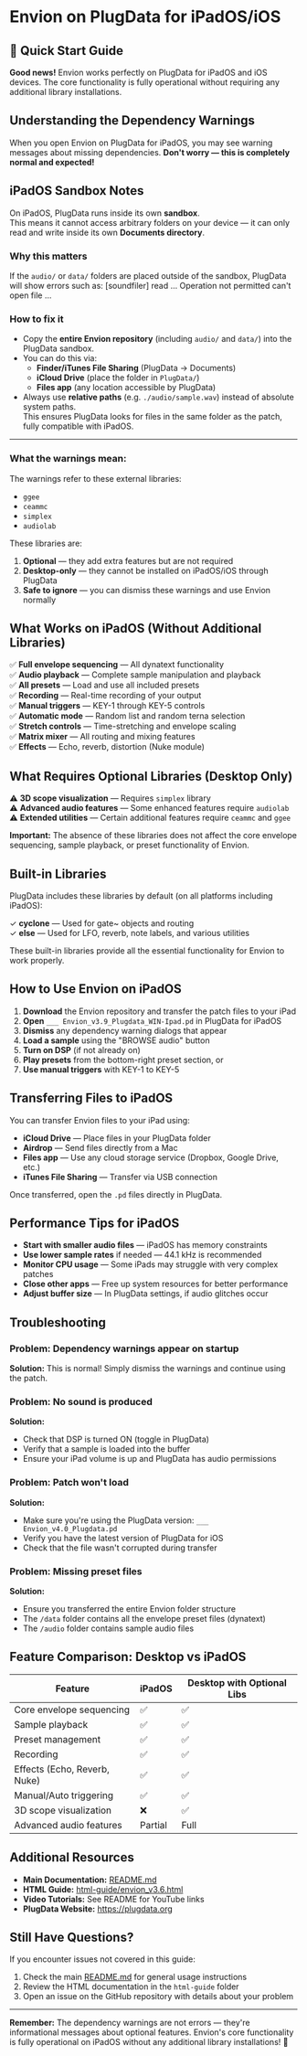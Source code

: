 # Envion on PlugData for iPadOS/iOS

## 📱 Quick Start Guide

**Good news!** Envion works perfectly on PlugData for iPadOS and iOS devices. The core functionality is fully operational without requiring any additional library installations.

## Understanding the Dependency Warnings

When you open Envion on PlugData for iPadOS, you may see warning messages about missing dependencies. **Don't worry — this is completely normal and expected!**
## iPadOS Sandbox Notes

On iPadOS, PlugData runs inside its own **sandbox**.  
This means it cannot access arbitrary folders on your device — it can only read and write inside its own **Documents directory**.  

### Why this matters
If the `audio/` or `data/` folders are placed outside of the sandbox, PlugData will show errors such as:
[soundfiler] read ... Operation not permitted
can't open file ...

### How to fix it
- Copy the **entire Envion repository** (including `audio/` and `data/`) into the PlugData sandbox.  
- You can do this via:
  - **Finder/iTunes File Sharing** (PlugData → Documents)  
  - **iCloud Drive** (place the folder in `PlugData/`)  
  - **Files app** (any location accessible by PlugData)  
- Always use **relative paths** (e.g. `./audio/sample.wav`) instead of absolute system paths.  
  This ensures PlugData looks for files in the same folder as the patch, fully compatible with iPadOS.

---


### What the warnings mean:

The warnings refer to these external libraries:
- `ggee`
- `ceammc`
- `simplex`
- `audiolab`

These libraries are:
1. **Optional** — they add extra features but are not required
2. **Desktop-only** — they cannot be installed on iPadOS/iOS through PlugData
3. **Safe to ignore** — you can dismiss these warnings and use Envion normally

## What Works on iPadOS (Without Additional Libraries)

✅ **Full envelope sequencing** — All dynatext functionality  
✅ **Audio playback** — Complete sample manipulation and playback  
✅ **All presets** — Load and use all included presets  
✅ **Recording** — Real-time recording of your output  
✅ **Manual triggers** — KEY-1 through KEY-5 controls  
✅ **Automatic mode** — Random list and random terna selection  
✅ **Stretch controls** — Time-stretching and envelope scaling  
✅ **Matrix mixer** — All routing and mixing features  
✅ **Effects** — Echo, reverb, distortion (Nuke module)  

## What Requires Optional Libraries (Desktop Only)

⚠️ **3D scope visualization** — Requires `simplex` library  
⚠️ **Advanced audio features** — Some enhanced features require `audiolab`  
⚠️ **Extended utilities** — Certain additional features require `ceammc` and `ggee`

**Important:** The absence of these libraries does not affect the core envelope sequencing, sample playback, or preset functionality of Envion.

## Built-in Libraries

PlugData includes these libraries by default (on all platforms including iPadOS):

✓ **cyclone** — Used for gate~ objects and routing  
✓ **else** — Used for LFO, reverb, note labels, and various utilities  

These built-in libraries provide all the essential functionality for Envion to work properly.

## How to Use Envion on iPadOS

1. **Download** the Envion repository and transfer the patch files to your iPad
2. **Open** `___ Envion_v3.9_Plugdata_WIN-Ipad.pd` in PlugData for iPadOS
3. **Dismiss** any dependency warning dialogs that appear
4. **Load a sample** using the "BROWSE audio" button
5. **Turn on DSP** (if not already on)
6. **Play presets** from the bottom-right preset section, or
7. **Use manual triggers** with KEY-1 to KEY-5

## Transferring Files to iPadOS

You can transfer Envion files to your iPad using:
- **iCloud Drive** — Place files in your PlugData folder
- **Airdrop** — Send files directly from a Mac
- **Files app** — Use any cloud storage service (Dropbox, Google Drive, etc.)
- **iTunes File Sharing** — Transfer via USB connection

Once transferred, open the `.pd` files directly in PlugData.

## Performance Tips for iPadOS

- **Start with smaller audio files** — iPadOS has memory constraints
- **Use lower sample rates** if needed — 44.1 kHz is recommended
- **Monitor CPU usage** — Some iPads may struggle with very complex patches
- **Close other apps** — Free up system resources for better performance
- **Adjust buffer size** — In PlugData settings, if audio glitches occur

## Troubleshooting

### Problem: Dependency warnings appear on startup
**Solution:** This is normal! Simply dismiss the warnings and continue using the patch.

### Problem: No sound is produced
**Solution:** 
- Check that DSP is turned ON (toggle in PlugData)
- Verify that a sample is loaded into the buffer
- Ensure your iPad volume is up and PlugData has audio permissions

### Problem: Patch won't load
**Solution:**
- Make sure you're using the PlugData version: `___ Envion_v4.0_Plugdata.pd`
- Verify you have the latest version of PlugData for iOS
- Check that the file wasn't corrupted during transfer

### Problem: Missing preset files
**Solution:**
- Ensure you transferred the entire Envion folder structure
- The `/data` folder contains all the envelope preset files (dynatext)
- The `/audio` folder contains sample audio files

## Feature Comparison: Desktop vs iPadOS

| Feature | iPadOS | Desktop with Optional Libs |
|---------|--------|---------------------------|
| Core envelope sequencing | ✅ | ✅ |
| Sample playback | ✅ | ✅ |
| Preset management | ✅ | ✅ |
| Recording | ✅ | ✅ |
| Effects (Echo, Reverb, Nuke) | ✅ | ✅ |
| Manual/Auto triggering | ✅ | ✅ |
| 3D scope visualization | ❌ | ✅ |
| Advanced audio features | Partial | Full |

## Additional Resources

- **Main Documentation:** [README.md](README.md)
- **HTML Guide:** [html-guide/envion_v3.6.html](html-guide/envion_v3.6.html)
- **Video Tutorials:** See README for YouTube links
- **PlugData Website:** https://plugdata.org

## Still Have Questions?

If you encounter issues not covered in this guide:
1. Check the main [README.md](README.md) for general usage instructions
2. Review the HTML documentation in the `html-guide` folder
3. Open an issue on the GitHub repository with details about your problem

---

**Remember:** The dependency warnings are not errors — they're informational messages about optional features. Envion's core functionality is fully operational on iPadOS without any additional library installations! 🎵
